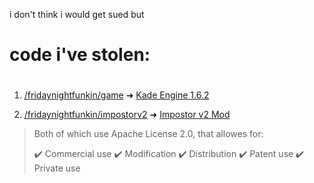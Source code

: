 i don't think i would get sued but

# code i've stolen: <h1>

1. [/fridaynightfunkin/game](https://datratvs.github.io/fridaynightfunkin/game) ➜ [Kade Engine 1.6.2](https://github.com/KadeDev/Kade-Engine/tree/1.6.2)

2. [/fridaynightfunkin/impostorv2](https://datratvs.github.io/fridaynightfunkin/impostorv2) ➜ [Impostor v2 Mod](https://github.com/Clowfoe/VS-Impostor-GIT)

>Both of which use Apache License 2.0, that allowes for:
>
> ✔️ Commercial use
> ✔️ Modification
> ✔️ Distribution
> ✔️ Patent use
> ✔️ Private use
